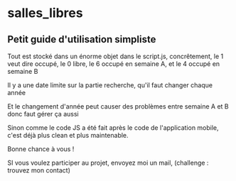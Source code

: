 # salles_libres

## Petit guide d'utilisation simpliste

Tout est stocké dans un énorme objet dans le script.js, concrêtement, le 1 veut dire occupé, le 0 libre, le 6 occupé en semaine A, et le 4 occupé en semaine B

Il y a une date limite sur la partie recherche, qu'il faut changer chaque année

Et le changement d'année peut causer des problèmes entre semaine A et B donc faut gérer ça aussi

Sinon comme le code JS a été fait après le code de l'application mobile, c'est déjà plus clean et plus maintenable.

Bonne chance à vous !

SI vous voulez participer au projet, envoyez moi un mail, (challenge : trouvez mon contact)
